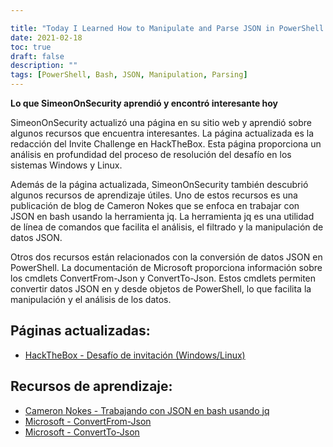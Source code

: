 ```yaml
---

title: "Today I Learned How to Manipulate and Parse JSON in PowerShell and Bash"
date: 2021-02-18
toc: true
draft: false
description: ""
tags: [PowerShell, Bash, JSON, Manipulation, Parsing]
---
```

 **Lo que SimeonOnSecurity aprendió y encontró interesante hoy**  SimeonOnSecurity actualizó una página en su sitio web y aprendió sobre algunos recursos que encuentra interesantes. La página actualizada es la redacción del Invite Challenge en HackTheBox. Esta página proporciona un análisis en profundidad del proceso de resolución del desafío en los sistemas Windows y Linux.  Además de la página actualizada, SimeonOnSecurity también descubrió algunos recursos de aprendizaje útiles. Uno de estos recursos es una publicación de blog de Cameron Nokes que se enfoca en trabajar con JSON en bash usando la herramienta jq. La herramienta jq es una utilidad de línea de comandos que facilita el análisis, el filtrado y la manipulación de datos JSON.  Otros dos recursos están relacionados con la conversión de datos JSON en PowerShell. La documentación de Microsoft proporciona información sobre los cmdlets ConvertFrom-Json y ConvertTo-Json. Estos cmdlets permiten convertir datos JSON en y desde objetos de PowerShell, lo que facilita la manipulación y el análisis de los datos.  ## Páginas actualizadas: - [HackTheBox - Desafío de invitación (Windows/Linux)](https://simeononsecurity.com/writeups/hackthebox-invite-challenge/)  ## Recursos de aprendizaje: - [Cameron Nokes - Trabajando con JSON en bash usando jq](https://cameronnokes.com/blog/trabajando-con-json-en-bash-usando-jq/) - [Microsoft - ConvertFrom-Json](https://docs.microsoft.com/en-us/powershell/module/microsoft.powershell.utility/convertfrom-json?view=powershell-7.1) - [Microsoft - ConvertTo-Json](https://docs.microsoft.com/en-us/powershell/module/microsoft.powershell.utility/convertto-json?view=powershell-7.1)